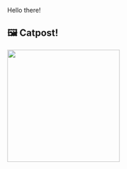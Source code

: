 Hello there!



## 🖼️ Catpost!

<sub>
    <img src="https://cdn2.thecatapi.com/images/DmmgBey5q.jpg" height="256">
</sub>

